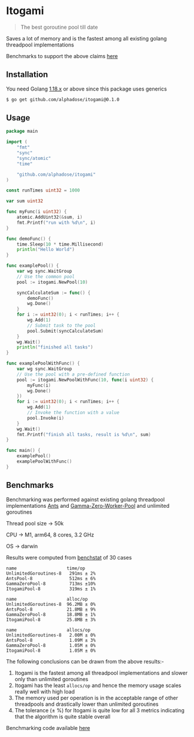 # Itogami

> The best goroutine pool till date

Saves a lot of memory and is the fastest among all existing golang threadpool implementations

Benchmarks to support the above claims [here](#benchmarks)

## Installation

You need Golang [1.18.x](https://go.dev/dl/) or above since this package uses generics

```bash
$ go get github.com/alphadose/itogami@0.1.0
```

## Usage

```go
package main

import (
	"fmt"
	"sync"
	"sync/atomic"
	"time"

	"github.com/alphadose/itogami"
)

const runTimes uint32 = 1000

var sum uint32

func myFunc(i uint32) {
	atomic.AddUint32(&sum, i)
	fmt.Printf("run with %d\n", i)
}

func demoFunc() {
	time.Sleep(10 * time.Millisecond)
	println("Hello World")
}

func examplePool() {
	var wg sync.WaitGroup
	// Use the common pool
	pool := itogami.NewPool(10)

	syncCalculateSum := func() {
		demoFunc()
		wg.Done()
	}
	for i := uint32(0); i < runTimes; i++ {
		wg.Add(1)
		// Submit task to the pool
		pool.Submit(syncCalculateSum)
	}
	wg.Wait()
	println("finished all tasks")
}

func examplePoolWithFunc() {
	var wg sync.WaitGroup
	// Use the pool with a pre-defined function
	pool := itogami.NewPoolWithFunc(10, func(i uint32) {
		myFunc(i)
		wg.Done()
	})
	for i := uint32(0); i < runTimes; i++ {
		wg.Add(1)
		// Invoke the function with a value
		pool.Invoke(i)
	}
	wg.Wait()
	fmt.Printf("finish all tasks, result is %d\n", sum)
}

func main() {
	examplePool()
	examplePoolWithFunc()
}
```

## Benchmarks

Benchmarking was performed against existing golang threadpool implementations [Ants](https://github.com/panjf2000/ants) and [Gamma-Zero-Worker-Pool](https://github.com/gammazero/workerpool) and unlimited goroutines

Thread pool size -> 50k

CPU -> M1, arm64, 8 cores, 3.2 GHz

OS -> darwin

Results were computed from [benchstat](https://pkg.go.dev/golang.org/x/perf/cmd/benchstat) of 30 cases
```
name                   time/op
UnlimitedGoroutines-8   291ms ± 2%
AntsPool-8              512ms ± 6%
GammaZeroPool-8         713ms ±10%
ItogamiPool-8           319ms ± 1%

name                   alloc/op
UnlimitedGoroutines-8  96.2MB ± 0%
AntsPool-8             21.8MB ± 9%
GammaZeroPool-8        18.8MB ± 1%
ItogamiPool-8          25.8MB ± 3%

name                   allocs/op
UnlimitedGoroutines-8   2.00M ± 0%
AntsPool-8              1.09M ± 3%
GammaZeroPool-8         1.05M ± 0%
ItogamiPool-8           1.05M ± 0%
```

The following conclusions can be drawn from the above results:-

1. Itogami is the fastest among all threadpool implementations and slower only than unlimited goroutines
2. Itogami has the least `allocs/op` and hence the memory usage scales really well with high load
3. The memory used per operation is in the acceptable range of other threadpools and drastically lower than unlimited goroutines
4. The tolerance (± %) for Itogami is quite low for all 3 metrics indicating that the algorithm is quite stable overall


Benchmarking code available [here](https://github.com/alphadose/go-threadpool-benchmarks)
